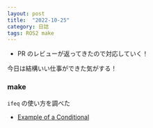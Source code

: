 ```yaml
---
layout: post
title:  "2022-10-25"
category: 日誌
tags: ROS2 make
---
```


* PR のレビューが返ってきたので対応していく！

今日は結構いい仕事ができた気がする！

### make

`ifeq` の使い方を調べた

* [Example of a Conditional](https://www.gnu.org/software/make/manual/make.html#Conditional-Example)
